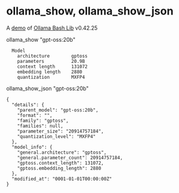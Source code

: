 # ollama_show, ollama_show_json

A [demo](../README.md#demos) of [Ollama Bash Lib](https://github.com/attogram/ollama-bash-lib) v0.42.25

ollama_show "gpt-oss:20b"

```
  Model
    architecture        gptoss    
    parameters          20.9B     
    context length      131072    
    embedding length    2880      
    quantization        MXFP4     

```


ollama_show_json "gpt-oss:20b"

```
{
  "details": {
    "parent_model": "gpt-oss:20b",
    "format": "",
    "family": "gptoss",
    "families": null,
    "parameter_size": "20914757184",
    "quantization_level": "MXFP4"
  },
  "model_info": {
    "general.architecture": "gptoss",
    "general.parameter_count": 20914757184,
    "gptoss.context_length": 131072,
    "gptoss.embedding_length": 2880
  },
  "modified_at": "0001-01-01T00:00:00Z"
}
```
